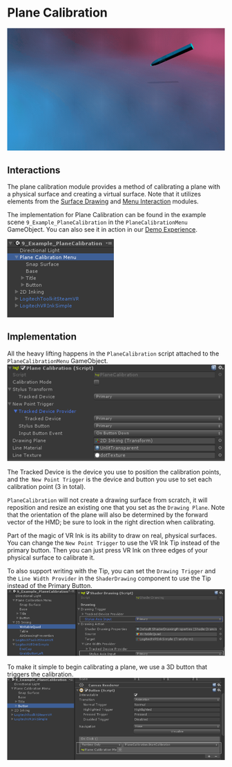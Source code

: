 # Plane Calibration

![Banner Calibration World](../Images/Toolkit/PlaneCalibration/Banner_PlaneCalibration.gif)

## Interactions

The plane calibration module provides a method of calibrating a plane with a physical surface and creating a virtual surface. Note that it utilizes elements from the [Surface Drawing](./SurfaceDrawing.md) and [Menu Interaction](./MenuInteraction.md) modules.

The implementation for Plane Calibration can be found in the example scene `9_Example_PlaneCalibration` in the `PlaneCalibrationMenu` GameObject.
You can also see it in action in our [Demo Experience](../DemoExperience/Readme.md).

![Hierarchy Calibration Interaction](../Images/Toolkit/PlaneCalibration/Hierarchy_CalibrationInteraction.png)

## Implementation

All the heavy lifting happens in the `PlaneCalibration` script attached to the `PlaneCalibrationMenu` GameObject.
<br>
![Inspector Plane Calibration](../Images/Toolkit/PlaneCalibration/Inspector_PlaneCalibration.png)


The Tracked Device is the device you use to position the calibration points, and the` New Point Trigger` is the device and button you use to set each calibration point (3 in total).

`PlaneCalibration` will not create a drawing surface from scratch, it will reposition and resize an existing one that you set as the `Drawing Plane`. Note that the orientation of the plane will also be determined by the forward vector of the HMD; be sure to look in the right direction when calibrating.

Part of the magic of VR Ink is its ability to draw on real, physical surfaces. You can change the `New Point Trigger` to use the VR Ink Tip instead of the primary button. Then you can just press VR Ink on three edges of your physical surface to calibrate it.

To also support writing with the Tip, you can set the `Drawing Trigger` and the `Line Width Provider` in the `ShaderDrawing` component to use the Tip instead of the Primary Button.
<br>
![Inspector Shader Drawing](../Images/Toolkit/PlaneCalibration/Inspector_ShaderDrawing.png)

To make it simple to begin calibrating a plane, we use a 3D button that triggers the calibration.
<br>
![Inspector Calibration Button](../Images/Toolkit/PlaneCalibration/Inspector_CalibrationButton.png)
